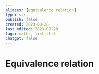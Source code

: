 ```yaml
---
aliases: [equivalence relation]
type: str
publish: false
created: 2023-08-28
last_edited: 2023-08-28
tags: maths, list[str]
chatgpt: false
---
```

# Equivalence relation